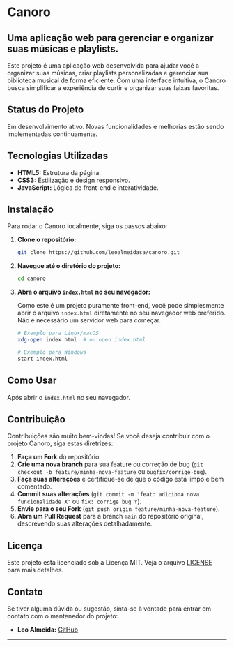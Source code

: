 # Canoro

## Uma aplicação web para gerenciar e organizar suas músicas e playlists.

Este projeto é uma aplicação web desenvolvida para ajudar você a organizar suas músicas, criar playlists personalizadas e gerenciar sua biblioteca musical de forma eficiente. Com uma interface intuitiva, o Canoro busca simplificar a experiência de curtir e organizar suas faixas favoritas.

## Status do Projeto

Em desenvolvimento ativo. Novas funcionalidades e melhorias estão sendo implementadas continuamente.

## Tecnologias Utilizadas

*   **HTML5:** Estrutura da página.
*   **CSS3:** Estilização e design responsivo.
*   **JavaScript:** Lógica de front-end e interatividade.

## Instalação

Para rodar o Canoro localmente, siga os passos abaixo:

1.  **Clone o repositório:**

    ```bash
    git clone https://github.com/leoalmeidasa/canoro.git
    ```

2.  **Navegue até o diretório do projeto:**

    ```bash
    cd canoro
    ```

3.  **Abra o arquivo `index.html` no seu navegador:**

    Como este é um projeto puramente front-end, você pode simplesmente abrir o arquivo `index.html` diretamente no seu navegador web preferido. Não é necessário um servidor web para começar.

    ```bash
    # Exemplo para Linux/macOS
    xdg-open index.html  # ou open index.html

    # Exemplo para Windows
    start index.html
    ```

## Como Usar

Após abrir o `index.html` no seu navegador.

## Contribuição

Contribuições são muito bem-vindas! Se você deseja contribuir com o projeto Canoro, siga estas diretrizes:

1.  **Faça um Fork** do repositório.
2.  **Crie uma nova branch** para sua feature ou correção de bug (`git checkout -b feature/minha-nova-feature` ou `bugfix/corrige-bug`).
3.  **Faça suas alterações** e certifique-se de que o código está limpo e bem comentado.
4.  **Commit suas alterações** (`git commit -m 'feat: adiciona nova funcionalidade X'` ou `fix: corrige bug Y`).
5.  **Envie para o seu Fork** (`git push origin feature/minha-nova-feature`).
6.  **Abra um Pull Request** para a branch `main` do repositório original, descrevendo suas alterações detalhadamente.

## Licença

Este projeto está licenciado sob a Licença MIT. Veja o arquivo [LICENSE](LICENSE) para mais detalhes.

## Contato

Se tiver alguma dúvida ou sugestão, sinta-se à vontade para entrar em contato com o mantenedor do projeto:

*   **Leo Almeida:** [GitHub](https://github.com/leoalmeidasa)

---

